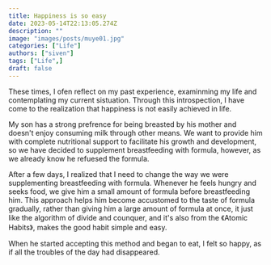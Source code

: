 ```yaml
---
title: Happiness is so easy
date: 2023-05-14T22:13:05.274Z
description: ""
image: "images/posts/muye01.jpg"
categories: ["Life"]
authors: ["siven"]
tags: ["Life",]
draft: false
---
```


These times, I ofen reflect on my past experience, examinming my life and contemplating my current sistuation.
Through this introspection, I have come to the realization that happiness is not easily achieved in life.

My son has a strong prefrence for being breasted by his mother and doesn't enjoy consuming milk through other means. 
We want to provide him with complete nutritional support to facilitate his growth and development, so we have decided to supplement breastfeeding with formula, however, as we already know he refuesed the formula.

After a few days, I realized that I need to change the way we were supplementing breastfeeding with formula. Whenever he feels hungry and seeks food, we give him a small amount of formula before breastfeeding him. This approach helps him become accustomed to the taste of formula gradually, rather than giving him a large amount of formula at once, it just like the algorithm of divide and counquer, and it's also from the 《Atomic Habits》, makes the good habit simple and easy.

When he started accepting this method and began to eat, I felt so happy, as if all the troubles of the day had disappeared.

